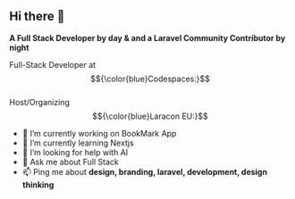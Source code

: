 ## Hi there 👋

**A Full Stack Developer by day & and a Laravel Community Contributor by night**

Full-Stack Developer at $${\color{blue}Codespaces:}$$        
Host/Organizing $${\color{blue}Laracon EU:}$$  

- 🔭 I’m currently working on BookMark App
- 🌱 I’m currently learning Nextjs
- 🤔 I’m looking for help with AI
- 💬 Ask me about Full Stack
- 📫 Ping me about **design, branding, laravel, development, design thinking**
